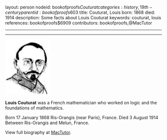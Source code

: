 layout: person
nodeid: bookofproofs$Couturat
categories: history,19th-century
parentid: bookofproofs$603
title: Couturat, Louis
born: 1868
died: 1914
description: Some facts about Louis Couturat
keywords: couturat, louis
references: bookofproofs$6909
contributors: bookofproofs,@MacTutor

---


---

![Couturat.jpg](https://github.com/bookofproofs/bookofproofs.github.io/blob/main/_sources/_assets/images/portraits/Couturat.jpg?raw=true)

**Louis Couturat** was a French mathematician who worked on logic and the foundations of mathematics.

Born 17 January 1868 Ris-Orangis (near Paris), France. Died 3 August 1914 Between Ris-Orangis and Melun, France.


View full biography at [MacTutor](https://mathshistory.st-andrews.ac.uk/Biographies/Couturat/).